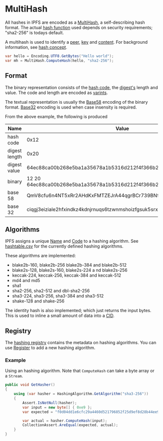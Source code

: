 # MultiHash

All hashes in IPFS are encoded as a [MultiHash](xref:Ipfs.MultiHash), a self-describing hash format. 
The actual [hash function](#algorithms) used depends on security requirements; "sha2-256" is todays default.

A multihash is used to identify a [peer](xref:Ipfs.Peer), [key](xref:Ipfs.IKey) and [content](cid.md). 
For background information, see [hash concept](https://docs.ipfs.io/guides/concepts/hashes/).

```csharp
var hello = Encoding.UTF8.GetBytes("Hello world");
var mh = MultiHash.ComputeHash(hello, "sha2-256");
```

## Format

The binary representation consists of the [hash code](xref:Ipfs.MultiHash.Algorithm), the [digest's](xref:Ipfs.MultiHash.Digest) 
length and value. The code and length are encoded as [varints](varint.md).

The textual representation is usually the [Base58](xref:Ipfs.MultiHash.ToBase58*) encoding of the 
binary format. [Base32](xref:Ipfs.MultiHash.ToBase32*) encoding is used when case insensity is required.

From the above example, the following is produced

| Name | Value |
| ---- | ----- |
| hash code | 0x12 |
| digest length | 0x20 |
| digest value | 64ec88ca00b268e5ba1a35678a1b5316d212f4f366b2477232534a8aeca37f3c |
| binary | 12 20 64ec88ca00b268e5ba1a35678a1b5316d212f4f366b2477232534a8aeca37f3c |
| base 58 | QmV8cfu6n4NT5xRr2AHdKxFMTZEJrA44qgrBCr739BN9Wb |
| base 32 | ciqgj3eiziale2hfxindkz4kdnjrnuqs6tzwnmshoizfgsuk5srx6pa |

## Algorithms

IPFS assigns a unique [Name](xref:Ipfs.Registry.HashingAlgorithm.Name) and [Code](xref:Ipfs.Registry.HashingAlgorithm.Code) 
to a hashing algorithm. See [hashtable.csv](https://github.com/multiformats/multicodec/blob/master/table.csv") 
for the currently defined hashing algorithms.

These algorithms are implemented:

- blake2b-160, blake2b-256 blake2b-384 and blake2b-512
- blake2s-128, blake2s-160, blake2s-224 a nd blake2s-256
- keccak-224, keccak-256, keccak-384 and keccak-512
- md4 and md5
- sha1
- sha2-256, sha2-512 and dbl-sha2-256
- sha3-224, sha3-256, sha3-384 and sha3-512
- shake-128 and shake-256

The identity hash is also implemented; which just returns the input bytes. This is used to inline a small amount of 
data into a [CID](cid.md).

## Registry

The [hashing registry](xref:Ipfs.Registry.HashingAlgorithm) contains the metadata on hashing algorithms.  You can use
[Register](xref:Ipfs.Registry.HashingAlgorithm.Register*) to add a new hashing algorithm.

### Example

Using an hashing algorithm.  Note that `ComputeHash` can take a byte array or a `Stream`.

```csharp
public void GetHasher()
{
    using (var hasher = HashingAlgorithm.GetAlgorithm("sha3-256"))
    {
        Assert.IsNotNull(hasher);
        var input = new byte[] { 0xe9 };
        var expected = "f0d04dd1e6cfc29a4460d521796852f25d9ef8d28b44ee91ff5b759d72c1e6d6".ToHexBuffer();

        var actual = hasher.ComputeHash(input);
        CollectionAssert.AreEqual(expected, actual);
    }
}
```
